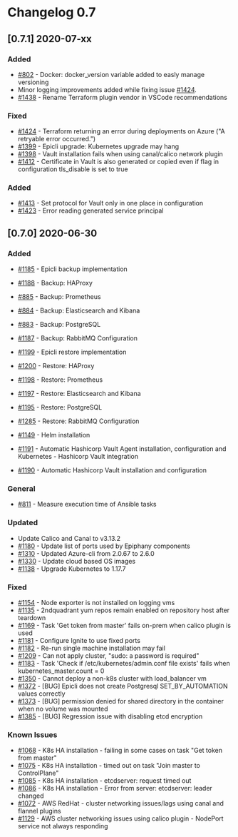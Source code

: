 # Changelog 0.7

## [0.7.1] 2020-07-xx

### Added
- [#802](https://github.com/epiphany-platform/epiphany/issues/802) - Docker: docker_version variable added to easly manage versioning
- Minor logging improvements added while fixing issue [#1424](https://github.com/epiphany-platform/epiphany/issues/1424).
- [#1438](https://github.com/epiphany-platform/epiphany/pull/1438) - Rename Terraform plugin vendor in VSCode recommendations

### Fixed

- [#1424](https://github.com/epiphany-platform/epiphany/issues/1424) - Terraform returning an error during deployments on Azure ("A retryable error occurred.")
- [#1399](https://github.com/epiphany-platform/epiphany/issues/1399) - Epicli upgrade: Kubernetes upgrade may hang
- [#1398](https://github.com/epiphany-platform/epiphany/issues/1398) - Vault installation fails when using canal/calico network plugin
- [#1412](https://github.com/epiphany-platform/epiphany/issues/1412) - Certificate in Vault is also generated or copied even if flag in configuration tls_disable is set to true

### Added

- [#1413](https://github.com/epiphany-platform/epiphany/issues/1413) - Set protocol for Vault only in one place in configuration
- [#1423](https://github.com/epiphany-platform/epiphany/issues/1423) - Error reading generated service principal

## [0.7.0] 2020-06-30

### Added

- [#1185](https://github.com/epiphany-platform/epiphany/issues/1185) - Epicli backup implementation
- [#1188](https://github.com/epiphany-platform/epiphany/issues/1188) - Backup: HAProxy
- [#885](https://github.com/epiphany-platform/epiphany/issues/885)   - Backup: Prometheus
- [#884](https://github.com/epiphany-platform/epiphany/issues/884)   - Backup: Elasticsearch and Kibana
- [#883](https://github.com/epiphany-platform/epiphany/issues/883)   - Backup: PostgreSQL
- [#1187](https://github.com/epiphany-platform/epiphany/issues/1187) - Backup: RabbitMQ Configuration

- [#1199](https://github.com/epiphany-platform/epiphany/issues/1199) - Epicli restore implementation
- [#1200](https://github.com/epiphany-platform/epiphany/issues/1200) - Restore: HAProxy
- [#1198](https://github.com/epiphany-platform/epiphany/issues/1198) - Restore: Prometheus
- [#1197](https://github.com/epiphany-platform/epiphany/issues/1197) - Restore: Elasticsearch and Kibana
- [#1195](https://github.com/epiphany-platform/epiphany/issues/1195) - Restore: PostgreSQL
- [#1285](https://github.com/epiphany-platform/epiphany/issues/1285) - Restore: RabbitMQ Configuration

- [#1149](https://github.com/epiphany-platform/epiphany/issues/1149) - Helm installation

- [#1191](https://github.com/epiphany-platform/epiphany/issues/1191) - Automatic Hashicorp Vault Agent installation, configuration and Kubernetes - Hashicorp Vault integration
- [#1190](https://github.com/epiphany-platform/epiphany/issues/1190) - Automatic Hashicorp Vault installation and configuration

### General

- [#811](https://github.com/epiphany-platform/epiphany/issues/811) - Measure execution time of Ansible tasks

### Updated

- Update Calico and Canal to v3.13.2
- [#1180](https://github.com/epiphany-platform/epiphany/issues/1180) - Update list of ports used by Epiphany components
- [#1310](https://github.com/epiphany-platform/epiphany/issues/1310) - Updated Azure-cli from 2.0.67 to 2.6.0
- [#1330](https://github.com/epiphany-platform/epiphany/issues/1330) - Update cloud based OS images
- [#1138](https://github.com/epiphany-platform/epiphany/issues/1138) - Upgrade Kubernetes to 1.17.7

### Fixed

- [#1154](https://github.com/epiphany-platform/epiphany/issues/1154) - Node exporter is not installed on logging vms
- [#1135](https://github.com/epiphany-platform/epiphany/issues/1135) - 2ndquadrant yum repos remain enabled on repository host after teardown
- [#1169](https://github.com/epiphany-platform/epiphany/issues/1169) - Task 'Get token from master' fails on-prem when calico plugin is used
- [#1181](https://github.com/epiphany-platform/epiphany/issues/1181) - Configure Ignite to use fixed ports
- [#1182](https://github.com/epiphany-platform/epiphany/issues/1182) - Re-run single machine installation may fail
- [#1209](https://github.com/epiphany-platform/epiphany/issues/1209) - Can not apply cluster, "sudo: a password is required"
- [#1183](https://github.com/epiphany-platform/epiphany/issues/1183) - Task 'Check if /etc/kubernetes/admin.conf file exists' fails when kubernetes\_master.count = 0
- [#1350](https://github.com/epiphany-platform/epiphany/issues/1350) - Cannot deploy a non-k8s cluster with load\_balancer vm
- [#1372](https://github.com/epiphany-platform/epiphany/issues/1372) - [BUG] Epicli does not create Postgresql SET\_BY\_AUTOMATION values correctly
- [#1373](https://github.com/epiphany-platform/epiphany/issues/1373) - [BUG] permission denied for shared directory in the container when no volume was mounted
- [#1385](https://github.com/epiphany-platform/epiphany/issues/1385) - [BUG] Regression issue with disabling etcd encryption

### Known Issues

- [#1068](https://github.com/epiphany-platform/epiphany/issues/1068) - K8s HA installation - failing in some cases on task "Get token from master"
- [#1075](https://github.com/epiphany-platform/epiphany/issues/1075) - K8s HA installation - timed out on task "Join master to ControlPlane"
- [#1085](https://github.com/epiphany-platform/epiphany/issues/1085) - K8s HA installation - etcdserver: request timed out
- [#1086](https://github.com/epiphany-platform/epiphany/issues/1086) - K8s HA installation - Error from server: etcdserver: leader changed
- [#1072](https://github.com/epiphany-platform/epiphany/issues/1072) - AWS RedHat - cluster networking issues/lags using canal and flannel plugins
- [#1129](https://github.com/epiphany-platform/epiphany/issues/1129) - AWS cluster networking issues using calico plugin - NodePort service not always responding

